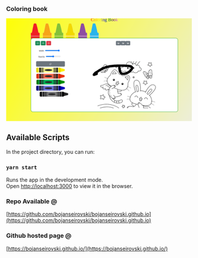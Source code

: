 ### Coloring book

![Alt coloring](public/screen.png)

## Available Scripts

In the project directory, you can run:

### `yarn start`

Runs the app in the development mode.\
Open [http://localhost:3000](http://localhost:3000) to view it in the browser.

### Repo Available @
[https://github.com/bojanseirovski/bojanseirovski.github.io](https://github.com/bojanseirovski/bojanseirovski.github.io)

### Github hosted page @
[https://bojanseirovski.github.io/](https://bojanseirovski.github.io/)



